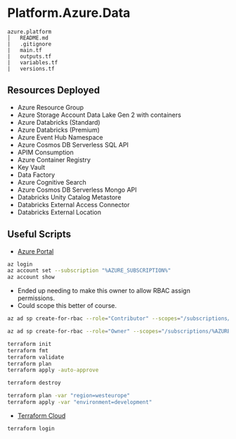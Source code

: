 # Platform.Azure.Data

```file
azure.platform
│   README.md
|   .gitignore    
|   main.tf
|   outputs.tf
|   variables.tf
|   versions.tf
```
## Resources Deployed

* Azure Resource Group
* Azure Storage Account Data Lake Gen 2 with containers
* Azure Databricks (Standard)
* Azure Databricks (Premium)
* Azure Event Hub Namespace
* Azure Cosmos DB Serverless SQL API
* APIM Consumption
* Azure Container Registry
* Key Vault
* Data Factory
* Azure Cognitive Search
* Azure Cosmos DB Serverless Mongo API
* Databricks Unity Catalog Metastore
* Databricks External Access Connector
* Databricks External Location

## Useful Scripts

* [Azure Portal](https://portal.azure.com)
```bash
az login
az account set --subscription "%AZURE_SUBSCRIPTION%"
az account show
```

* Ended up needing to make this owner to allow RBAC assign permissions.
* Could scope this better of course.

```bash
az ad sp create-for-rbac --role="Contributor" --scopes="/subscriptions/%AZURE_SUBSCRIPTION_ID%" --name "aprg-lrn-cont"

az ad sp create-for-rbac --role="Owner" --scopes="/subscriptions/%AZURE_SUBSCRIPTION_ID%" --name "aprg-lrn-cont"
```

```bash
terraform init
terraform fmt
terraform validate
terraform plan
terraform apply -auto-approve
```

```bash
terraform destroy
```

```bash
terraform plan -var "region=westeurope"
terraform apply -var "environment=development"
```

* [Terraform Cloud](https://app.terraform.io/app/organizations)
```bash
terraform login
```
